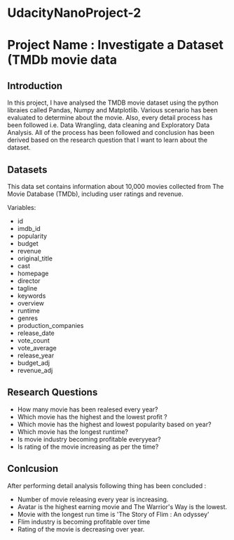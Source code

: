 # UdacityNanoProject-2
# Project Name : Investigate a Dataset (TMDb movie data

## Introduction 

In this project, I have analysed the TMDB movie dataset using the python libraies called Pandas, Numpy and Matplotlib. Various scenario has been evaluated to determine about the movie. Also, every detail process has been followed i.e. Data Wrangling, data cleaning and Exploratory Data Analysis.
All of the process has been followed and conclusion has been derived based on the research question that I want to learn about the dataset. 




## Datasets
This data set contains information about 10,000 movies collected from The Movie Database (TMDb), including user ratings and revenue.

Variables:
<ul>
<li>id</li>
<li>imdb_id</li>
<li>popularity</li>
<li>budget</li>
<li>revenue</li>
<li>original_title</li>
<li>cast</li>
<li>homepage</li>
<li>director</li>
<li>tagline</li>
<li>keywords</li>
<li>overview</li>
<li>runtime</li>
<li>genres</li>
<li>production_companies</li>
<li>release_date</li>
<li>vote_count</li>
<li>vote_average</li>
<li>release_year</li>
<li>budget_adj</li>
<li>revenue_adj</li>
</ul>

## Research Questions
<ul>
    <li>How many movie has been realesed every year? </li>
    <li>Which movie has the highest and the lowest profit ?</li>
    <li>Which movie has the highest and lowest popularity based on year? </li>
    <li>Which movie has the longest runtime?</li>
    <li>Is movie industry becoming profitable everyyear?  </li>
    <li>Is rating of the movie increasing as per the time?</li>
</ul>

## Conlcusion 
After performing detail analysis following thing has been concluded :
<ul>
    <li>Number of movie releasing every year is increasing. </li>
    <li>Avatar is the highest earning movie and The Warrior's Way is the lowest. </li>
    <li>Movie with the longest run time is 'The Story of Flim : An odyssey' </li>
    <li>Flim industry is becoming profitable over time</li>
    <li>Rating of the movie is decreasing over year.</li>
</ul>



